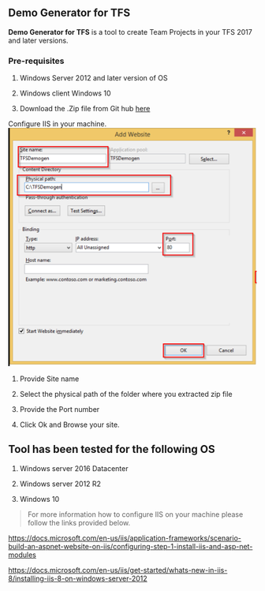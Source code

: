 ## Demo Generator for TFS

**Demo Generator for TFS** is a tool to create Team Projects in your TFS 2017 and later versions.

### Pre-requisites
1. 	Windows Server 2012 and later version of OS

1. 	Windows client Windows 10

1. Download the .Zip file from Git hub [here](https://raw.githubusercontent.com/Akshayvh94/TFSDemogenerator/master/TfsDG_Publish.zip)


Configure IIS in your machine.
<img src="Images\iisConfigure.png" alt="iisconfigure"></img>

1. Provide Site name

1. Select the physical path of the folder where you extracted zip file

1. Provide the Port number

1. Click Ok and Browse your site.

## Tool has been tested for the following OS

1. Windows server 2016 Datacenter

1. Windows server 2012 R2

1. Windows 10

> For more information how to configure IIS on your machine please follow the links provided below.

https://docs.microsoft.com/en-us/iis/application-frameworks/scenario-build-an-aspnet-website-on-iis/configuring-step-1-install-iis-and-asp-net-modules


https://docs.microsoft.com/en-us/iis/get-started/whats-new-in-iis-8/installing-iis-8-on-windows-server-2012


